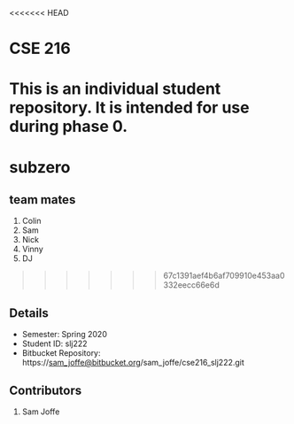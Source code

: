 <<<<<<< HEAD
# CSE 216
This is an individual student repository. It is intended for use during phase 0.
=======
# subzero #
## team mates ##
1. Colin
2. Sam
3. Nick
4. Vinny
5. DJ
>>>>>>> 67c1391aef4b6af709910e453aa0332eecc66e6d

## Details
- Semester: Spring 2020
- Student ID: slj222
- Bitbucket Repository: https://sam_joffe@bitbucket.org/sam_joffe/cse216_slj222.git

## Contributors
1. Sam Joffe